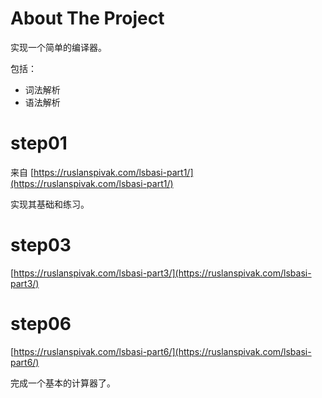 
# About The Project

实现一个简单的编译器。

包括：

* 词法解析
* 语法解析

# step01

来自 [https://ruslanspivak.com/lsbasi-part1/](https://ruslanspivak.com/lsbasi-part1/)

实现其基础和练习。

# step03

[https://ruslanspivak.com/lsbasi-part3/](https://ruslanspivak.com/lsbasi-part3/)

# step06

[https://ruslanspivak.com/lsbasi-part6/](https://ruslanspivak.com/lsbasi-part6/)

完成一个基本的计算器了。

